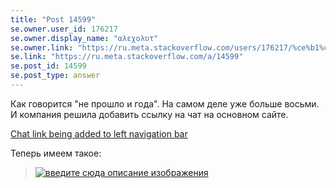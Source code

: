```yaml
---
title: "Post 14599"
se.owner.user_id: 176217
se.owner.display_name: "αλεχολυτ"
se.owner.link: "https://ru.meta.stackoverflow.com/users/176217/%ce%b1%ce%bb%ce%b5%cf%87%ce%bf%ce%bb%cf%85%cf%84"
se.link: "https://ru.meta.stackoverflow.com/a/14599"
se.post_id: 14599
se.post_type: answer
---
```

<p>Как говорится &quot;не прошло и года&quot;. На самом деле уже больше восьми. И компания решила добавить ссылку на чат на основном сайте.</p>
<p><a href="https://meta.stackexchange.com/q/408236/339911">Chat link being added to left navigation bar</a></p>
<p>Теперь имеем такое:</p>
<blockquote>
<p><a href="https://i.sstatic.net/Lrz5rZdr.png" rel="nofollow noreferrer"><img src="https://i.sstatic.net/Lrz5rZdr.png" alt="введите сюда описание изображения" /></a></p>
</blockquote>
